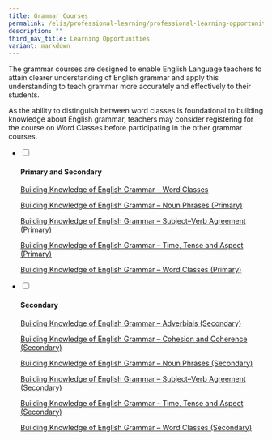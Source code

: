 ```yaml
---
title: Grammar Courses
permalink: /elis/professional-learning/professional-learning-opportunities/grammar-courses/
description: ""
third_nav_title: Learning Opportunities
variant: markdown
---
```

The grammar courses are designed to enable English Language teachers to attain clearer understanding of English grammar and apply this understanding to teach grammar more accurately and effectively to their students.  
  
As the ability to distinguish between word classes is foundational to building knowledge about English grammar, teachers may consider registering for the course on Word Classes before participating in the other grammar courses.

<ul class="jekyllcodex_accordion">
  <li>
    <input type="checkbox" id="accordion1">
    <label for="accordion1"><h4>Primary and Secondary</h4></label>
    <div>
						<p><a href="/elis/professional-learning/professional-learning-opportunities/word-classes/">Building Knowledge of English Grammar – Word Classes</a></p>
			<p><a href="/elis/professional-learning/professional-learning-opportunities/primary/noun-phrases/">Building Knowledge of English Grammar – Noun Phrases (Primary)</a></p>
			<p><a href="/elis/professional-learning/professional-learning-opportunities/primary/subject-verb-agreement/">Building Knowledge of English Grammar – Subject–Verb Agreement (Primary)</a></p>
		 <p><a href="/elis/professional-learning/professional-learning-opportunities/primary/time-tense-and-aspect/">Building Knowledge of English Grammar – Time, Tense and Aspect (Primary)</a></p>
		<p><a href="/elis/professional-learning/professional-learning-opportunities/word-classes/">Building Knowledge of English Grammar – Word Classes (Primary)</a></p>
    </div>
	</li>
	<li>
    <input type="checkbox" id="accordion2">
    <label for="accordion2"><h4>Secondary</h4></label>
    <div>
			 <p><a href="/elis/professional-learning/professional-learning-opportunities/secondary/adverbials/">Building Knowledge of English Grammar – Adverbials (Secondary)</a></p>
			<p><a href="/elis/professional-learning/professional-learning-opportunities/secondary/cohesion-and-coherence/">Building Knowledge of English Grammar – Cohesion and Coherence (Secondary)</a></p>
			<p><a href="/elis/professional-learning/professional-learning-opportunities/secondary/noun-phrases/">Building Knowledge of English Grammar – Noun Phrases (Secondary)</a></p>
			<p><a href="/elis/professional-learning/professional-learning-opportunities/secondary/subject-verb-agreement/">Building Knowledge of English Grammar – Subject–Verb Agreement (Secondary)</a></p>
		 <p><a href="/elis/professional-learning/professional-learning-opportunities/secondary/time-tense-and-aspect/">Building Knowledge of English Grammar – Time, Tense and Aspect (Secondary)</a></p>
		<p><a href="/elis/professional-learning/professional-learning-opportunities/secondary/word-classes/">Building Knowledge of English Grammar – Word Classes (Secondary)</a></p>
    </div>
	</li>  
</ul>